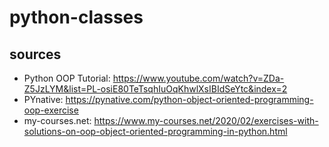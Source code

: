 # python-classes

## sources
- Python OOP Tutorial: https://www.youtube.com/watch?v=ZDa-Z5JzLYM&list=PL-osiE80TeTsqhIuOqKhwlXsIBIdSeYtc&index=2
- PYnative: https://pynative.com/python-object-oriented-programming-oop-exercise
- my-courses.net: https://www.my-courses.net/2020/02/exercises-with-solutions-on-oop-object-oriented-programming-in-python.html

